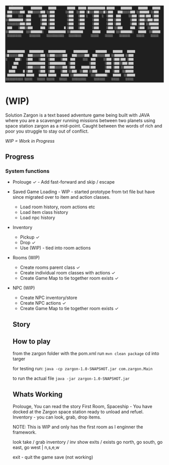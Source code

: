 
![Solution Zargon!](https://raw.githubusercontent.com/audetcameron/solution-zargon/refs/heads/main/logo.png  )

# (WIP)
<p>Solution Zargon is a text based adventure game being built with JAVA where you are a scavenger running missions between two planets using space station zargon as a mid-point. Caught between the words of rich and poor you struggle to stay out of conflict.</p>
<i>WIP = Work in Progress</i>

## Progress
### System functions
* Prolouge ✓ - Add fast-forward and skip / escape 
* Saved Game Loading - WIP - started prototype from txt file but have since migrated over to item and action classes.
  * Load room history, room actions etc
  * Load item class history
  * Load npc history
* Inventory
  * Pickup ✓
  * Drop ✓
  * Use (WIP) - tied into room actions
* Rooms (WIP)
  * Create rooms parent class ✓
  * Create individual room classes with actions ✓
  * Create Game Map to tie together room exists ✓
* NPC (WIP)
  * Create NPC inventory/store 
  * Create NPC actions ✓
  * Create Game Map to tie together room exists ✓


  ## Story



  ## How to play
  from the zargon folder with the pom.xml run
  `mvn clean package`
  cd into targer

  for testing run:
  `java -cp zargon-1.0-SNAPSHOT.jar com.zargon.Main`

  to run the actual file
  `java -jar zargon-1.0-SNAPSHOT.jar`


  ## Whats Working
  Prolouge, You can read the story 
  First Room, Spaceship - You have docked at the Zargon space station ready to unload and refuel.
  Inventory - you can look, grab, drop items.
  
  NOTE: This is WIP and only has the first room as I enginner the framework.

  look
  take / grab
  inventory / inv
  show exits / exists
  go north, go south, go east, go west  | n,s,e,w

  exit - quit the game
  save (not working)